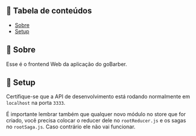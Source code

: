 ## 📝 Tabela de conteúdos

- [Sobre](#about)
- [Setup](#getting_started)


## 🧐 Sobre <a name = "about"></a>

Esse é o frontend Web da aplicação do goBarber.

## 🏁 Setup <a name = "getting_started"></a>

Certifique-se que a API de desenvolvimento está rodando normalmente em `localhost` na porta `3333`.

É importante lembrar também que qualquer novo módulo no store que for criado, você precisa colocar
o reducer dele no `rootReducer.js` e os sagas no `rootSaga.js`. Caso contrário ele não vai funcionar.

